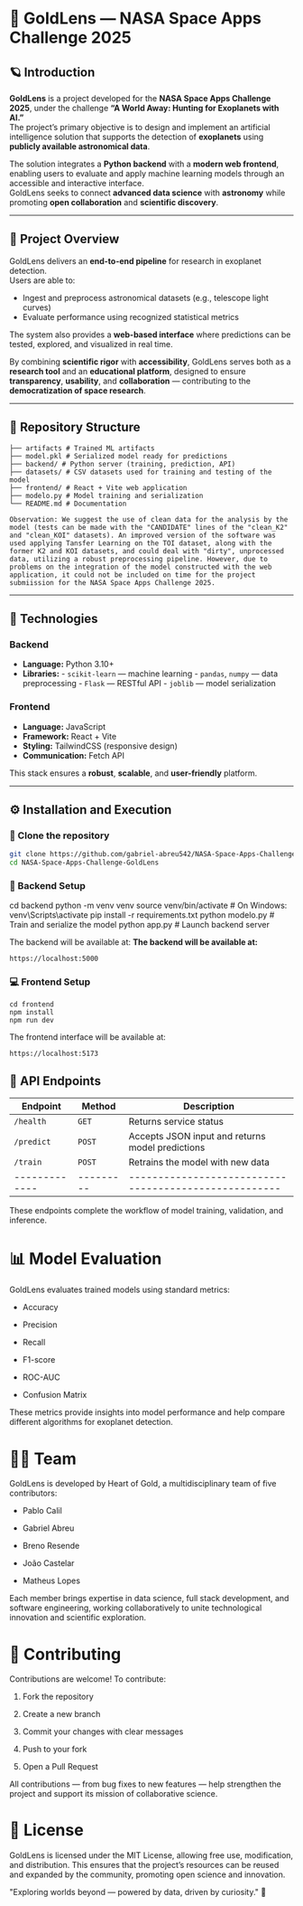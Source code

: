 # 🌌 GoldLens — NASA Space Apps Challenge 2025

## 🪐 Introduction

**GoldLens** is a project developed for the **NASA Space Apps Challenge 2025**, under the challenge **“A World Away: Hunting for Exoplanets with AI.”**  
The project’s primary objective is to design and implement an artificial intelligence solution that supports the detection of **exoplanets** using **publicly available astronomical data**.

The solution integrates a **Python backend** with a **modern web frontend**, enabling users to evaluate and apply machine learning models through an accessible and interactive interface.  
GoldLens seeks to connect **advanced data science** with **astronomy** while promoting **open collaboration** and **scientific discovery**.

---

## 🚀 Project Overview

GoldLens delivers an **end-to-end pipeline** for research in exoplanet detection.  
Users are able to:

- Ingest and preprocess astronomical datasets (e.g., telescope light curves)
- Evaluate performance using recognized statistical metrics

The system also provides a **web-based interface** where predictions can be tested, explored, and visualized in real time.

By combining **scientific rigor** with **accessibility**, GoldLens serves both as a **research tool** and an **educational platform**, designed to ensure **transparency**, **usability**, and **collaboration** — contributing to the **democratization of space research**.

---

## 📁 Repository Structure

```
├── artifacts # Trained ML artifacts
├── model.pkl # Serialized model ready for predictions
├── backend/ # Python server (training, prediction, API)
├── datasets/ # CSV datasets used for training and testing of the model
├── frontend/ # React + Vite web application
├── modelo.py # Model training and serialization
└── README.md # Documentation

Observation: We suggest the use of clean data for the analysis by the model (tests can be made with the "CANDIDATE" lines of the "clean_K2" and "clean_KOI" datasets). An improved version of the software was used applying Tansfer Learning on the TOI dataset, along with the former K2 and KOI datasets, and could deal with "dirty", unprocessed data, utilizing a robust preprocessing pipeline. However, due to problems on the integration of the model constructed with the web application, it could not be included on time for the project submiission for the NASA Space Apps Challenge 2025.

```

---

## 🧠 Technologies

### **Backend**
- **Language:** Python 3.10+
- **Libraries:**
        - `scikit-learn` — machine learning
        - `pandas`, `numpy` — data preprocessing
        - `Flask` — RESTful API
        - `joblib` — model serialization

### **Frontend**

- **Language:** JavaScript
- **Framework:** React + Vite
- **Styling:** TailwindCSS (responsive design)
- **Communication:** Fetch API
  
This stack ensures a **robust**, **scalable**, and **user-friendly** platform.

---

## ⚙️ Installation and Execution

### 🔧 Clone the repository

```bash
git clone https://github.com/gabriel-abreu542/NASA-Space-Apps-Challenge-GoldLens
cd NASA-Space-Apps-Challenge-GoldLens

```

### 🧩 Backend Setup

cd backend
python -m venv venv
source venv/bin/activate # On Windows: venv\Scripts\activate
pip install -r requirements.txt
python modelo.py # Train and serialize the model
python app.py # Launch backend server

The backend will be available at: <b>The backend will be available at:</b>

```
https://localhost:5000
```

### 💻 Frontend Setup

```
cd frontend
npm install
npm run dev
```

The frontend interface will be available at:

```
https://localhost:5173
```

## 🔗 API Endpoints

| Endpoint      | Method    | Description                                           |
| ------------- | --------- | ----------------------------------------------------- |
| `/health`     | `GET`     | Returns service status                                |
| `/predict`    | `POST`    | Accepts JSON input and returns model predictions      |
| `/train`      | `POST`    | Retrains the model with new data                      |
| ------------- | --------- | ----------------------------------------------------- |

These endpoints complete the workflow of model training, validation, and inference.

# 📊 Model Evaluation

GoldLens evaluates trained models using standard metrics:

- Accuracy

- Precision

- Recall

- F1-score

- ROC-AUC

- Confusion Matrix

These metrics provide insights into model performance and help compare different algorithms for exoplanet detection.

# 👨‍🚀 Team

GoldLens is developed by Heart of Gold, a multidisciplinary team of five contributors:

- Pablo Calil

- Gabriel Abreu

- Breno Resende

- João Castelar

- Matheus Lopes

Each member brings expertise in data science, full stack development, and software engineering, working collaboratively to unite technological innovation and scientific exploration.

# 🤝 Contributing

Contributions are welcome!
To contribute:

1. Fork the repository

2. Create a new branch

3. Commit your changes with clear messages

4. Push to your fork

5. Open a Pull Request

All contributions — from bug fixes to new features — help strengthen the project and support its mission of collaborative science.

# 📜 License

GoldLens is licensed under the MIT License, allowing free use, modification, and distribution.
This ensures that the project’s resources can be reused and expanded by the community, promoting open science and innovation.

"Exploring worlds beyond — powered by data, driven by curiosity." 🌠
